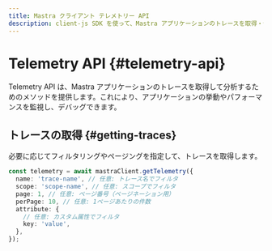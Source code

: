 ```yaml
---
title: Mastra クライアント テレメトリー API
description: client-js SDK を使って、Mastra アプリケーションのトレースを取得・分析し、監視やデバッグに活用する方法を学びます。
---
```


# Telemetry API \{#telemetry-api\}

Telemetry API は、Mastra アプリケーションのトレースを取得して分析するためのメソッドを提供します。これにより、アプリケーションの挙動やパフォーマンスを監視し、デバッグできます。

## トレースの取得 \{#getting-traces\}

必要に応じてフィルタリングやページングを指定して、トレースを取得します。

```typescript
const telemetry = await mastraClient.getTelemetry({
  name: 'trace-name', // 任意: トレース名でフィルタ
  scope: 'scope-name', // 任意: スコープでフィルタ
  page: 1, // 任意: ページ番号（ページネーション用）
  perPage: 10, // 任意: 1ページあたりの件数
  attribute: {
    // 任意: カスタム属性でフィルタ
    key: 'value',
  },
});
```
